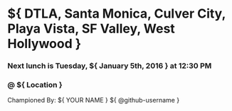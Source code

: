 <!-- PLEASE FILL IN ALL AND REMOVE ALL `${ }` -->
# ${ DTLA, Santa Monica, Culver City, Playa Vista, SF Valley, West Hollywood }
### Next lunch is Tuesday, ${ January 5th, 2016 } at 12:30 PM
### @ ${ Location }


Championed By: ${ YOUR NAME } ${ @github-username }
<!--
As the champion you can pick a place,
  or be really cool and make a poll
  use reaction emojis as votes
  include yelp links, or don't, whatever
-->

<!--
Possible reaction emojis
:+1: thumbs up
:-1: thumbs down
:laughing:
:tada:
:confused:
:heart:
-->

